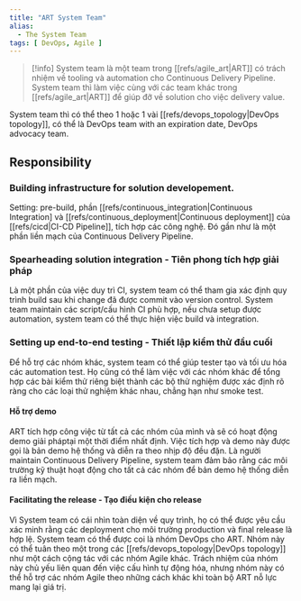 ```yaml
---
title: "ART System Team"
alias:
  - The System Team
tags: [ DevOps, Agile ]
---
```


> [!info]
> System team là một team trong [[refs/agile_art|ART]] có trách nhiệm về tooling và automation cho Continuous Delivery Pipeline.
> System team thì làm việc cùng với các team khác trong [[refs/agile_art|ART]] để giúp đỡ về solution cho việc delivery value.

System team thì có thể theo 1 hoặc 1 vài [[refs/devops_topology|DevOps topology]], có thể là DevOps team with an expiration date, DevOps advocacy team.

## Responsibility
### Building infrastructure for solution developement.

Setting: pre-build, phần [[refs/continuous_integration|Continuous Integration] và [[refs/continuous_deployment|Continuous deployment]] của [[refs/cicd|CI-CD Pipeline]], tích hợp các công nghệ. Đó gần như là một phần liền mạch của Continuous Delivery Pipeline.

### Spearheading solution integration - Tiên phong tích hợp giải pháp

Là một phần của việc duy trì CI, system team có thể tham gia xác định quy trình build sau khi change đã được commit vào version control. System team maintain các script/cấu hình CI phù hợp, nếu chưa setup được automation, system team có thể thực hiện việc build và integration.

### Setting up end-to-end testing - Thiết lập kiểm thử đầu cuối
Để hỗ trợ các nhóm khác, system team có thể giúp tester tạo và tối ưu hóa các automation test. Họ cũng có thể làm việc với các nhóm khác để tổng hợp các bài kiểm thử riêng biệt thành các bộ thử nghiệm được xác định rõ ràng cho các loại thử nghiệm khác nhau, chẳng hạn như smoke test.

#### Hỗ trợ demo
ART tích hợp công việc từ tất cả các nhóm của mình và sẽ có hoạt động demo giải pháptại một thời điểm nhất định.
Việc tích hợp và demo này được gọi là bản demo hệ thống và diễn ra theo nhịp độ đều đặn. Là người maintain Continuous Delivery Pipeline, system team đảm bảo rằng các môi trường kỹ thuật hoạt động cho tất cả các nhóm để bản demo hệ thống diễn ra liền mạch.

#### Facilitating the release - Tạo điều kiện cho release
Vì System team có cái nhìn toàn diện về quy trình, họ có thể được yêu cầu xác minh rằng các deployment cho môi trường production và final release là hợp lệ.
System team có thể được coi là nhóm DevOps cho ART. Nhóm này có thể tuân theo một trong các  [[refs/devops_topology|DevOps topology]] như một cách cộng tác với các nhóm Agile khác. Trách nhiệm của nhóm này chủ yếu liên quan đến việc cấu hình tự động hóa, nhưng nhóm này có thể hỗ trợ các nhóm Agile theo những cách khác khi toàn bộ ART nỗ lực mang lại giá trị.
